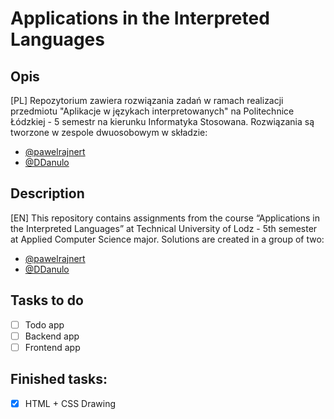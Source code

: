 # Applications in the Interpreted Languages
## Opis
[PL]
Repozytorium zawiera rozwiązania zadań w ramach realizacji przedmiotu "Aplikacje w językach interpretowanych" na Politechnice Łódzkiej - 5 semestr na kierunku Informatyka Stosowana. Rozwiązania są tworzone w zespole dwuosobowym w składzie:
- [@pawelrajnert](https://github.com/pawelrajnert)
- [@DDanulo](https://github.com/DDanulo)

## Description
[EN]
This repository contains assignments from the course “Applications in the Interpreted Languages” at Technical University of Lodz - 5th semester at Applied Computer Science major. Solutions are created in a group of two:
- [@pawelrajnert](https://github.com/pawelrajnert)
- [@DDanulo](https://github.com/DDanulo)
  
## Tasks to do
- [ ] Todo app
- [ ] Backend app
- [ ] Frontend app

## Finished tasks:
- [x] HTML + CSS Drawing
